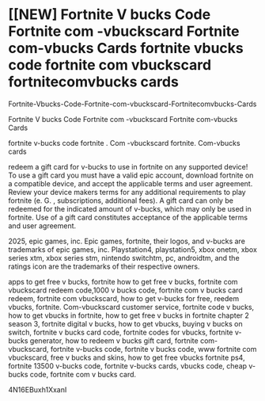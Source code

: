 # [[NEW] Fortnite V bucks Code Fortnite com -vbuckscard Fortnite com-vbucks Cards fortnite vbucks code fortnite com vbuckscard fortnitecomvbucks cards

Fortnite-Vbucks-Code-Fortnite-com-vbuckscard-Fortnitecomvbucks-Cards

Fortnite V bucks Code Fortnite com -vbuckscard Fortnite com-vbucks Cards

fortnite v-bucks code fortnite . Com -vbuckscard fortnite. Com-vbucks cards

redeem a gift card for v-bucks to use in fortnite on any supported device! To use a gift card you must have a valid epic account, download fortnite on a compatible device, and accept the applicable terms and user agreement. Review your device makers terms for any additional requirements to play fortnite (e. G. , subscriptions, additional fees). A gift card can only be redeemed for the indicated amount of v-bucks, which may only be used in fortnite. Use of a gift card constitutes acceptance of the applicable terms and user agreement.

2025, epic games, inc. Epic games, fortnite, their logos, and v-bucks are trademarks of epic games, inc. Playstation4, playstation5, xbox onetm, xbox series xtm, xbox series stm, nintendo switchtm, pc, androidtm, and the ratings icon are the trademarks of their respective owners.

apps to get free v bucks, fortnite how to get free v bucks, fortnite com vbuckscard redeem code,1000 v bucks code, fortnite com v bucks card redeem, fortnite com vbuckscard, how to get v-bucks for free, reedem vbucks, fortnite. Com-vbuckscard customer service, fortnite code v bucks, how to get vbucks in fortnite, how to get free v bucks in fortnite chapter 2 season 3, fortnite digital v bucks, how to get vbucks, buying v bucks on switch, fortnite v bucks card code, fortnite codes for vbucks, fortnite v-bucks generator, how to redeem v bucks gift card, fortnite com-vbuckscard, fortnite v-bucks code, fortnite v bucks code, www fortnite com vbuckscard, free v bucks and skins, how to get free vbucks fortnite ps4, fortnite 13500 v-bucks code, fortnite v-bucks cards, vbucks code, cheap v-bucks code, fortnite com v bucks card.

4N16EBuxh1XxanI

